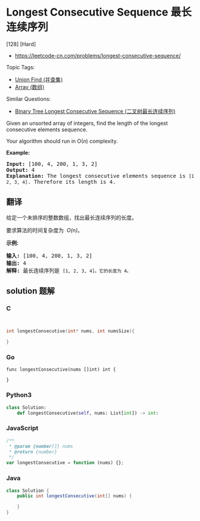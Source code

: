 # Longest Consecutive Sequence 最长连续序列

[128] [Hard]

- https://leetcode-cn.com/problems/longest-consecutive-sequence/

Topic Tags:

- [Union Find (并查集)](https://leetcode-cn.com/tag/union-find/)
- [Array (数组)](https://leetcode-cn.com/tag/array/)

Similar Questions:

- [Binary Tree Longest Consecutive Sequence (二叉树最长连续序列)](https://leetcode-cn.com/problems/binary-tree-longest-consecutive-sequence/)

Given an unsorted array of integers, find the length of the longest consecutive elements sequence.

Your algorithm should run in O(_n_) complexity.

**Example:**

<pre><strong>Input:</strong>&nbsp;[100, 4, 200, 1, 3, 2]
<strong>Output:</strong> 4
<strong>Explanation:</strong> The longest consecutive elements sequence is <code>[1, 2, 3, 4]</code>. Therefore its length is 4.
</pre>

## 翻译

给定一个未排序的整数数组，找出最长连续序列的长度。

要求算法的时间复杂度为  *O(n)*。

**示例:**

<pre><strong>输入:</strong>&nbsp;[100, 4, 200, 1, 3, 2]
<strong>输出:</strong> 4
<strong>解释:</strong> 最长连续序列是 <code>[1, 2, 3, 4]。它的长度为 4。</code></pre>

## solution 题解

### C

```c


int longestConsecutive(int* nums, int numsSize){

}


```

### Go

```golang
func longestConsecutive(nums []int) int {

}
```

### Python3

```python
class Solution:
    def longestConsecutive(self, nums: List[int]) -> int:
```

### JavaScript

```javascript
/**
 * @param {number[]} nums
 * @return {number}
 */
var longestConsecutive = function (nums) {};
```

### Java

```java
class Solution {
    public int longestConsecutive(int[] nums) {

    }
}
```
